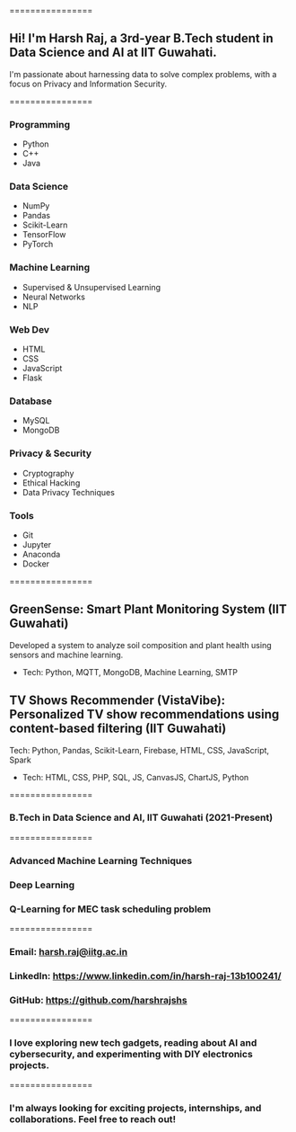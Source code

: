 <!-- Harsh Raj -->

<!-- About Me -->
================
<h2>Hi! I'm Harsh Raj, a 3rd-year B.Tech student in Data Science and AI at IIT Guwahati.</h2>
<p>I'm passionate about harnessing data to solve complex problems, with a focus on Privacy and Information Security.</p>

<!-- Skills & Tech -->
================
<h3>Programming</h3>
<ul>
  <li>Python</li>
  <li>C++</li>
  <li>Java</li>
</ul>
<h3>Data Science</h3>
<ul>
  <li>NumPy</li>
  <li>Pandas</li>
  <li>Scikit-Learn</li>
  <li>TensorFlow</li>
  <li>PyTorch</li>
</ul>
<h3>Machine Learning</h3>
<ul>
  <li>Supervised & Unsupervised Learning</li>
  <li>Neural Networks</li>
  <li>NLP</li>
</ul>
<h3>Web Dev</h3>
<ul>
  <li>HTML</li>
  <li>CSS</li>
  <li>JavaScript</li>
  <li>Flask</li>
</ul>
<h3>Database</h3>
<ul>
  <li>MySQL</li>
  <li>MongoDB</li>
</ul>
<h3>Privacy & Security</h3>
<ul>
  <li>Cryptography</li>
  <li>Ethical Hacking</li>
  <li>Data Privacy Techniques</li>
</ul>
<h3>Tools</h3>
<ul>
  <li>Git</li>
  <li>Jupyter</li>
  <li>Anaconda</li>
  <li>Docker</li>
</ul>

<!-- Projects -->
================
<h2>GreenSense: Smart Plant Monitoring System (IIT Guwahati)</h2>
<p>Developed a system to analyze soil composition and plant health using sensors and machine learning.</p>
<ul>
  <li>Tech: Python, MQTT, MongoDB, Machine Learning, SMTP</li>
</ul>
<h2>TV Shows Recommender (VistaVibe): Personalized TV show recommendations using content-based filtering (IIT Guwahati)</h2>
<p>Tech: Python, Pandas, Scikit-Learn, Firebase, HTML, CSS, JavaScript, Spark</p>
<ul>
  <li>Tech: HTML, CSS, PHP, SQL, JS, CanvasJS, ChartJS, Python</li>
</ul>

<!-- Education -->
================
<h3>B.Tech in Data Science and AI, IIT Guwahati (2021-Present)</h3>

<!-- What I'm Learning -->
================
<h3>Advanced Machine Learning Techniques</h3>
<h3>Deep Learning</h3>
<h3>Q-Learning for MEC task scheduling problem</h3>

<!-- Get in Touch -->
================
<h3>Email: <a href="mailto:harsh.raj@iitg.ac.in">harsh.raj@iitg.ac.in</a></h3>
<h3>LinkedIn: <a href="https://www.linkedin.com/in/harsh-raj-13b100241/">https://www.linkedin.com/in/harsh-raj-13b100241/</a></h3>
<h3>GitHub: <a href="https://github.com/harshrajshs">https://github.com/harshrajshs</a></h3>

<!-- Fun Fact -->
================
<h3>I love exploring new tech gadgets, reading about AI and cybersecurity, and experimenting with DIY electronics projects.</h3>

<!-- Open to Opportunities -->
================
<h3>I'm always looking for exciting projects, internships, and collaborations. Feel free to reach out!</h3>
